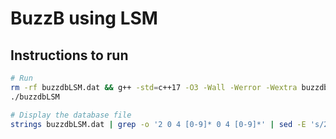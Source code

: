 # BuzzB using LSM

## Instructions to run


```bash
# Run
rm -rf buzzdbLSM.dat && g++ -std=c++17 -O3 -Wall -Werror -Wextra buzzdbLSM.cpp -o buzzdbLSM
./buzzdbLSM

# Display the database file
strings buzzdbLSM.dat | grep -o '2 0 4 [0-9]* 0 4 [0-9]*' | sed -E 's/2 0 4 ([0-9]+) 0 4 ([0-9]+)/\1 \2/'